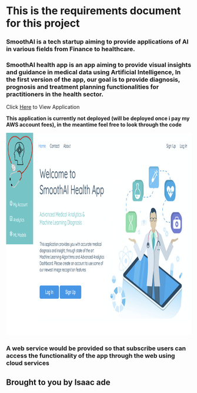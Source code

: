 
# This is the requirements document for this project

### SmoothAI is a tech startup aiming to provide applications of AI in various fields from Finance to healthcare.


### SmoothAI health app is an app aiming to provide visual insights and guidance in medical data using Artificial Intelligence, In the first version of the app, our goal is to provide diagnosis, prognosis and treatment planning functionalities for practitioners in the health sector. 

Click [Here](http://54.202.56.3:8000/) to View Application

**This application is currently not deployed (will be deployed once i pay my AWS account fees), in the meantime feel free to look through the code**

<img src="https://github.com/isaacbull/smoothhealth-AI-app/blob/main/app/static/img/smoothhealthapp.png" width="950" height="550">


### A web service would be provided so that subscribe users can access the functionality of the app through the web using cloud services

## Brought to you by Isaac ade